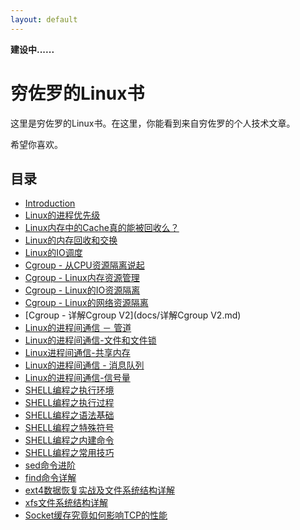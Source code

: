 ```yaml
---
layout: default
---
```


**建设中......**

# 穷佐罗的Linux书

这里是穷佐罗的Linux书。在这里，你能看到来自穷佐罗的个人技术文章。

希望你喜欢。

## 目录

* [Introduction](index.md)
* [Linux的进程优先级](docs/books/linuxde-jin-cheng-you-xian-ji.md)
* [Linux内存中的Cache真的能被回收么？](docs/books/linuxnei-cun-zhong-de-cache-zhen-de-neng-bei-hui-shou-yao-ff1f.md)
* [Linux的内存回收和交换](docs/books/linuxde_nei_cun_hui_shou_he_jiao_huan.md)
* [Linux的IO调度](docs/books/linuxde-io-diao-du.md)
* [Cgroup - 从CPU资源隔离说起](docs/books/cgroup_linux_cpu_control_group.md)
* [Cgroup - Linux内存资源管理](docs/books/cgroup_linux_memory_control_group.md)
* [Cgroup - Linux的IO资源隔离](docs/books/cgroup-linuxde-io-zi-yuan-ge-li.md)
* [Cgroup - Linux的网络资源隔离](docs/books/cgroup_linux_network_control_group.md)
* [Cgroup - 详解Cgroup V2](docs/详解Cgroup V2.md)
* [Linux的进程间通信 － 管道](docs/books/linuxde-jin-cheng-jian-tong-xin-guan-dao.md)
* [Linux的进程间通信-文件和文件锁](docs/books/linuxde-jin-cheng-jian-tong-4fe1-wen-jian-he-wen-jian-suo.md)
* [Linux进程间通信-共享内存](docs/books/linuxjin-cheng-jian-tong-4fe1-gong-xiang-nei-cun.md)
* [Linux的进程间通信 - 消息队列](docs/books/linuxde-jin-cheng-jian-tong-xin-xiao-xi-dui-lie.md)
* [Linux的进程间通信-信号量](docs/books/linuxde-jin-cheng-jian-tong-4fe1-xin-hao-liang.md)
* [SHELL编程之执行环境](docs/books/shellbian-cheng-zhi-zhi-xing-huan-jing.md)
* [SHELL编程之执行过程](docs/books/shellbian-cheng-zhi-zhi-xing-guo-cheng.md)
* [SHELL编程之语法基础](docs/books/shellbian-cheng-zhi-yu-fa-ji-chu.md)
* [SHELL编程之特殊符号](docs/books/shellbian-cheng-zhi-te-shu-fu-hao.md)
* [SHELL编程之内建命令](docs/books/shellbian-cheng-zhi-nei-jian-ming-ling.md)
* [SHELL编程之常用技巧](docs/books/shellbian-cheng-zhi-chang-yong-ji-qiao.md)
* [sed命令进阶](docs/books/sedming-ling-jin-jie.md)
* [find命令详解](docs/books/findming-ling-xiang-jie.md)
* [ext4数据恢复实战及文件系统结构详解](docs/ext4/ext4.md)
* [xfs文件系统结构详解](docs/xfs/XFS文件系统结构.md)
* [Socket缓存究竟如何影响TCP的性能](docs/Socket缓存究竟如何影响TCP的性能.md)
